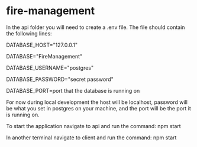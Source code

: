 # fire-management


In the api folder you will need to create a .env file. The file should contain the following lines:

DATABASE_HOST="127.0.0.1"

DATABASE="FireManagement"

DATABASE_USERNAME="postgres"

DATABASE_PASSWORD="secret password"

DATABASE_PORT=port that the database is running on

For now during local development the host will be localhost, password will be what you set in postgres on your machine, and the port will be the port it is running on.

To start the application navigate to api and run the command:
  npm start
  
In another terminal navigate to client and run the command:
  npm start
  
